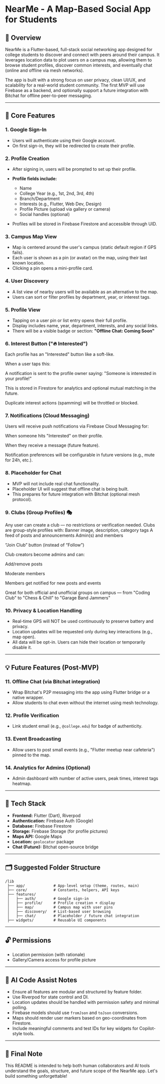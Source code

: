 # NearMe - A Map-Based Social App for Students

## 📱 Overview

NearMe is a Flutter-based, full-stack social networking app designed for college students to discover and connect with peers around their campus. It leverages location data to plot users on a campus map, allowing them to browse student profiles, discover common interests, and eventually chat (online and offline via mesh networks).

The app is built with a strong focus on user privacy, clean UI/UX, and scalability for a real-world student community. The first MVP will use Firebase as a backend, and optionally support a future integration with Bitchat for offline peer-to-peer messaging.

---

## 🔑 Core Features

### 1. Google Sign-In

* Users will authenticate using their Google account.
* On first sign-in, they will be redirected to create their profile.

### 2. Profile Creation

* After signing in, users will be prompted to set up their profile.
* **Profile fields include:**

  * Name
  * College Year (e.g., 1st, 2nd, 3rd, 4th)
  * Branch/Department
  * Interests (e.g., Flutter, Web Dev, Design)
  * Profile Picture (upload via gallery or camera)
  * Social handles (optional)
* Profiles will be stored in Firebase Firestore and accessible through UID.

### 3. Campus Map View

* Map is centered around the user's campus (static default region if GPS fails).
* Each user is shown as a pin (or avatar) on the map, using their last known location.
* Clicking a pin opens a mini-profile card.

### 4. User Discovery

* A list view of nearby users will be available as an alternative to the map.
* Users can sort or filter profiles by department, year, or interest tags.

### 5. Profile View

* Tapping on a user pin or list entry opens their full profile.
* Display includes name, year, department, interests, and any social links.
* There will be a visible badge or section: **"Offline Chat: Coming Soon"**

### 6. Interest Button ("🔥 Interested")
Each profile has an "Interested" button like a soft-like.

When a user taps this:

A notification is sent to the profile owner saying:
"Someone is interested in your profile!"

This is stored in Firestore for analytics and optional mutual matching in the future.

Duplicate interest actions (spamming) will be throttled or blocked.

### 7. Notifications (Cloud Messaging)
Users will receive push notifications via Firebase Cloud Messaging for:

When someone hits "Interested" on their profile.

When they receive a message (future feature).

Notification preferences will be configurable in future versions (e.g., mute for 24h, etc.).

### 8. Placeholder for Chat

* MVP will not include real chat functionality.
* Placeholder UI will suggest that offline chat is being built.
* This prepares for future integration with Bitchat (optional mesh protocol).

### 9. Clubs (Group Profiles) 🎭
Any user can create a club — no restrictions or verification needed.
Clubs are group-style profiles with:
Banner image, description, category tags
A feed of posts and announcements
Admin(s) and members

“Join Club” button (instead of “Follow”)

Club creators become admins and can:

Add/remove posts

Moderate members

Members get notified for new posts and events

Great for both official and unofficial groups on campus — from "Coding Club" to "Chess & Chill" to "Garage Band Jammers"

### 10. Privacy & Location Handling

* Real-time GPS will NOT be used continuously to preserve battery and privacy.
* Location updates will be requested only during key interactions (e.g., map open).
* All data will be opt-in. Users can hide their location or temporarily disable it.

---

## 💡 Future Features (Post-MVP)

### 11. Offline Chat (via Bitchat integration)

* Wrap Bitchat's P2P messaging into the app using Flutter bridge or a native wrapper.
* Allow students to chat even without the internet using mesh technology.

### 12. Profile Verification

* Link student email (e.g., `@college.edu`) for badge of authenticity.

### 13. Event Broadcasting

* Allow users to post small events (e.g., "Flutter meetup near cafeteria") pinned to the map.

### 14. Analytics for Admins (Optional)

* Admin dashboard with number of active users, peak times, interest tags heatmap.

---

## 🔧 Tech Stack

* **Frontend:** Flutter (Dart), Riverpod
* **Authentication:** Firebase Auth (Google)
* **Database:** Firebase Firestore
* **Storage:** Firebase Storage (for profile pictures)
* **Maps API:** Google Maps
* **Location:** `geolocator` package
* **Chat (Future):** Bitchat open-source bridge

---

## 🗂️ Suggested Folder Structure

```plaintext
/lib
 ├── app/             # App-level setup (theme, routes, main)
 ├── core/            # Constants, helpers, API keys
 ├── features/
 │   ├── auth/        # Google sign-in
 │   ├── profile/     # Profile creation + display
 │   ├── map/         # Campus map with user pins
 │   ├── discovery/   # List-based user browsing
 │   ├── chat/        # Placeholder / future chat integration
 ├── widgets/         # Reusable UI components
```

---

## 🔓 Permissions

* Location permission (with rationale)
* Gallery/Camera access for profile picture

---

## 🧠 AI Code Assist Notes

* Ensure all features are modular and structured by feature folder.
* Use Riverpod for state control and DI.
* Location updates should be handled with permission safety and minimal polling.
* Firebase models should use `fromJson` and `toJson` conversions.
* Maps should render user markers based on geo-coordinates from Firestore.
* Include meaningful comments and test IDs for key widgets for Copilot-style tools.

---

## 💬 Final Note

This README is intended to help both human collaborators and AI tools understand the goals, structure, and future scope of the NearMe app. Let's build something unforgettable!
